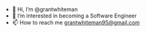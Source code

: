 - 👋 Hi, I’m @grantwhiteman
- 👀 I’m interested in becoming a Software Engineer
- 📫 How to reach me grantwhiteman95@gmail.com

<!---
grantwhiteman/grantwhiteman is a ✨ special ✨ repository because its `README.md` (this file) appears on your GitHub profile.
You can click the Preview link to take a look at your changes.
--->
